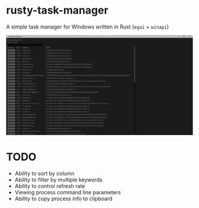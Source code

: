 # rusty-task-manager
A simple task manager for Windows written in Rust (`egui` + `winapi`)

![screenshot](screenshot.png)


# TODO
- Ability to sort by column
- Ability to filter by multiple keywords
- Ability to control refresh rate
- Viewing process command line parameters
- Ability to copy process info to clipboard

